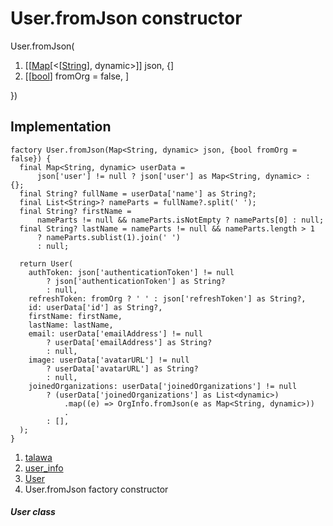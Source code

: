 
<div>

# User.fromJson constructor

</div>


User.fromJson(

1.  [[[Map](https://api.flutter.dev/flutter/dart-core/Map-class.md)[\<[[String](https://api.flutter.dev/flutter/dart-core/String-class.html)],
    dynamic\>]]
    json, {]
2.  [[[bool](https://api.flutter.dev/flutter/dart-core/bool-class.html)]
    fromOrg = false,
    ]

})



## Implementation

``` language-dart
factory User.fromJson(Map<String, dynamic> json, {bool fromOrg = false}) {
  final Map<String, dynamic> userData =
      json['user'] != null ? json['user'] as Map<String, dynamic> : {};
  final String? fullName = userData['name'] as String?;
  final List<String>? nameParts = fullName?.split(' ');
  final String? firstName =
      nameParts != null && nameParts.isNotEmpty ? nameParts[0] : null;
  final String? lastName = nameParts != null && nameParts.length > 1
      ? nameParts.sublist(1).join(' ')
      : null;

  return User(
    authToken: json['authenticationToken'] != null
        ? json['authenticationToken'] as String?
        : null,
    refreshToken: fromOrg ? ' ' : json['refreshToken'] as String?,
    id: userData['id'] as String?,
    firstName: firstName,
    lastName: lastName,
    email: userData['emailAddress'] != null
        ? userData['emailAddress'] as String?
        : null,
    image: userData['avatarURL'] != null
        ? userData['avatarURL'] as String?
        : null,
    joinedOrganizations: userData['joinedOrganizations'] != null
        ? (userData['joinedOrganizations'] as List<dynamic>)
            .map((e) => OrgInfo.fromJson(e as Map<String, dynamic>))
            .
        : [],
  );
}
```







1.  [talawa](../../index.md)
2.  [user_info](../../models_user_user_info/)
3.  [User](../../models_user_user_info/User-class.md)
4.  User.fromJson factory constructor

##### User class







